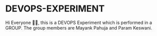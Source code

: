 # DEVOPS-EXPERIMENT
Hi Everyone 👋🏻, this is a DEVOPS Experiment which is performed in a GROUP. The group members are Mayank Pahuja and Param Keswani.
